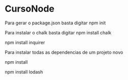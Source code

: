 # CursoNode

Para gerar o package.json basta digitar npm init

Para instalar o chalk basta digitar npm install chalk

 npm install inquirer

Para instalar todas as dependencias de um projeto novo

npm install

npm install lodash
